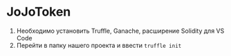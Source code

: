 # JoJoToken
1. Необходимо установить Truffle, Ganache, расширение Solidity для VS Code
2. Перейти в папку нашего проекта и ввести
   ```truffle init```
